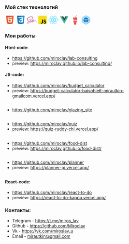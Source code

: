 ### Мой стек технологий  
![](html.png)  ![](css.png)  ![](sass.png)  ![](js.png) ![](react.png) ![](vue.png)  ![](gulp.png)  ![](webpack.png)


### Мои работы 

#### Html-code:
* https://github.com/miroclav/lab-consulting  
* preview: https://miroclav.github.io/lab-consulting/

#### JS-code:
*  https://github.com/miroclav/budget_calculator  
*  preview: https://budget-calculator-bajsohie6-mirautkin-gmailcom.vercel.app/
##
*  https://github.com/miroclav/glazing_site
##
*  https://github.com/miroclav/quiz
*  preview: https://quiz-ruddy-chi.vercel.app/
##
*  https://github.com/miroclav/food-dist  
*  preview: https://miroclav.github.io/food-dist/
##
*  https://github.com/miroclav/planner
*  preview: https://planner-pi.vercel.app/
##
#### React-code:
*  https://github.com/miroclav/react-to-do
*  preview: https://react-to-do-kappa.vercel.app/

### Контакты:

* Telegram - https://t.me/miros_lav
* Github - https://github.com/Miroclav
* Vk - https://vk.com/miroslav_u
* Email - mirautkin@gmail.com

